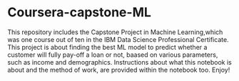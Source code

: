 # Coursera-capstone-ML
This repository includes the Capstone Project in Machine Learning,which was one course out of ten in the IBM Data Science Professional Certificate.
This project is about finding the best ML model to predict whether a customer will fully pay-off a loan or not, baased on various parameters, such as income and demographics.
Instructions about what this notebook is about and the method of work, are provided within the notebook too.
Enjoy!
